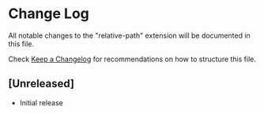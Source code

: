 # Change Log
All notable changes to the "relative-path" extension will be documented in this file.

Check [Keep a Changelog](http://keepachangelog.com/) for recommendations on how to structure this file.

## [Unreleased]
- Initial release